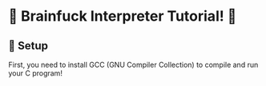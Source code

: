 # 🤯 Brainfuck Interpreter Tutorial! 🧠

## 🔨 Setup

First, you need to install GCC (GNU Compiler Collection) to compile and run your C program!
